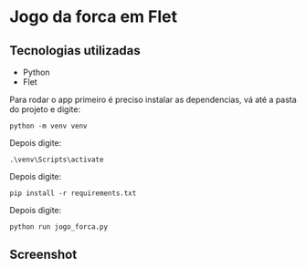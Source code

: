 # Jogo da forca em Flet

## Tecnologias utilizadas

<ul>
  <li>Python</li>
  <li>Flet</li>
</ul>

Para rodar o app primeiro é preciso instalar as dependencias, vá até a pasta do projeto e digite:
```
python -m venv venv
```
Depois digite:
```
.\venv\Scripts\activate
```
Depois digite:
```
pip install -r requirements.txt
```

Depois digite:
```
python run jogo_forca.py
```
## Screenshot

<img src="">
